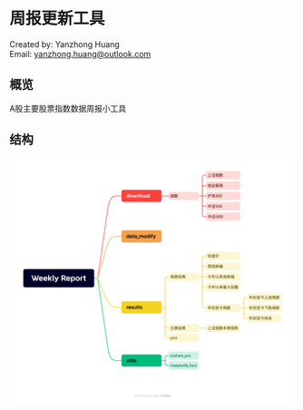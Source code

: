 # 周报更新工具

Created by: Yanzhong Huang  
Email: yanzhong.huang@outlook.com  

## 概览

A股主要股票指数数据周报小工具

## 结构

![image](structure.png)